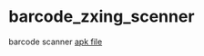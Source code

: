 # barcode_zxing_scenner
barcode scanner
<a href="https://github.com/murat8505/barcode_zxing_scenner/raw/master/bin/javaapk.com-ZXing.apk">apk file</a>
